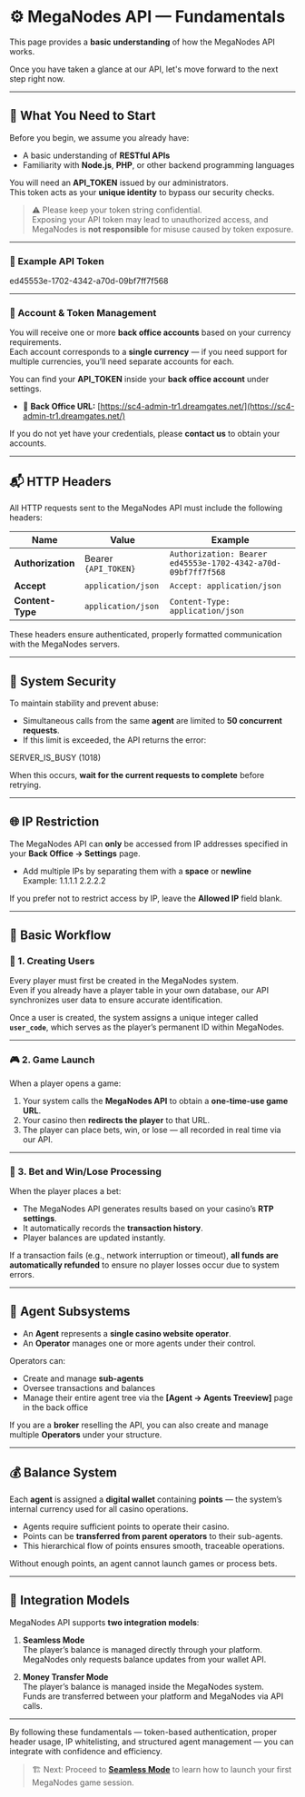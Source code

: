 # ⚙️ MegaNodes API — Fundamentals

This page provides a **basic understanding** of how the MegaNodes API works.

Once you have taken a glance at our API, let's move forward to the next step right now.

---

## 🧰 What You Need to Start

Before you begin, we assume you already have:

- A basic understanding of **RESTful APIs**
- Familiarity with **Node.js**, **PHP**, or other backend programming languages

You will need an **API_TOKEN** issued by our administrators.  
This token acts as your **unique identity** to bypass our security checks.

> ⚠️ Please keep your token string confidential.  
> Exposing your API token may lead to unauthorized access, and MegaNodes is **not responsible** for misuse caused by token exposure.

---

### 🔑 Example API Token

ed45553e-1702-4342-a70d-09bf7ff7f568

---

### 🧾 Account & Token Management

You will receive one or more **back office accounts** based on your currency requirements.  
Each account corresponds to a **single currency** — if you need support for multiple currencies, you’ll need separate accounts for each.

You can find your **API_TOKEN** inside your **back office account** under settings.

- 🔗 **Back Office URL:** [https://sc4-admin-tr1.dreamgates.net/](https://sc4-admin-tr1.dreamgates.net/)

If you do not yet have your credentials, please **contact us** to obtain your accounts.

---

## 📬 HTTP Headers

All HTTP requests sent to the MegaNodes API must include the following headers:

| Name | Value | Example |
|------|--------|----------|
| **Authorization** | Bearer `{API_TOKEN}` | `Authorization: Bearer ed45553e-1702-4342-a70d-09bf7ff7f568` |
| **Accept** | `application/json` | `Accept: application/json` |
| **Content-Type** | `application/json` | `Content-Type: application/json` |

These headers ensure authenticated, properly formatted communication with the MegaNodes servers.

---

## 🧱 System Security

To maintain stability and prevent abuse:

- Simultaneous calls from the same **agent** are limited to **50 concurrent requests**.  
- If this limit is exceeded, the API returns the error:

SERVER_IS_BUSY (1018)


When this occurs, **wait for the current requests to complete** before retrying.

---

## 🌐 IP Restriction

The MegaNodes API can **only** be accessed from IP addresses specified in your **Back Office → Settings** page.

- Add multiple IPs by separating them with a **space** or **newline**  
  Example:
1.1.1.1
2.2.2.2


If you prefer not to restrict access by IP, leave the **Allowed IP** field blank.

---

## 🔄 Basic Workflow

### 👤 1. Creating Users
Every player must first be created in the MegaNodes system.  
Even if you already have a player table in your own database, our API synchronizes user data to ensure accurate identification.

Once a user is created, the system assigns a unique integer called **`user_code`**, which serves as the player’s permanent ID within MegaNodes.

---

### 🎮 2. Game Launch
When a player opens a game:
1. Your system calls the **MegaNodes API** to obtain a **one-time-use game URL**.  
2. Your casino then **redirects the player** to that URL.  
3. The player can place bets, win, or lose — all recorded in real time via our API.

---

### 💸 3. Bet and Win/Lose Processing
When the player places a bet:
- The MegaNodes API generates results based on your casino’s **RTP settings**.
- It automatically records the **transaction history**.
- Player balances are updated instantly.

If a transaction fails (e.g., network interruption or timeout), **all funds are automatically refunded** to ensure no player losses occur due to system errors.

---

## 🧩 Agent Subsystems

- An **Agent** represents a **single casino website operator**.  
- An **Operator** manages one or more agents under their control.  

Operators can:
- Create and manage **sub-agents**
- Oversee transactions and balances
- Manage their entire agent tree via the **[Agent → Agents Treeview]** page in the back office

If you are a **broker** reselling the API, you can also create and manage multiple **Operators** under your structure.

---

## 💰 Balance System

Each **agent** is assigned a **digital wallet** containing **points** — the system’s internal currency used for all casino operations.

- Agents require sufficient points to operate their casino.
- Points can be **transferred from parent operators** to their sub-agents.
- This hierarchical flow of points ensures smooth, traceable operations.

Without enough points, an agent cannot launch games or process bets.

---

## 🔄 Integration Models

MegaNodes API supports **two integration models**:

1. **Seamless Mode**  
 The player’s balance is managed directly through your platform.  
 MegaNodes only requests balance updates from your wallet API.

2. **Money Transfer Mode**  
 The player’s balance is managed inside the MegaNodes system.  
 Funds are transferred between your platform and MegaNodes via API calls.

---

By following these fundamentals — token-based authentication, proper header usage, IP whitelisting, and structured agent management — you can integrate with confidence and efficiency.

> 🏗️ Next: Proceed to **[Seamless Mode](./03.seamless-mode.md)** to learn how to launch your first MegaNodes game session.
